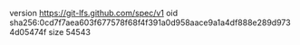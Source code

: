 version https://git-lfs.github.com/spec/v1
oid sha256:0cd7f7aea603f677578f68f4f391a0d958aace9a1a4df888e289d9734d05474f
size 54543
